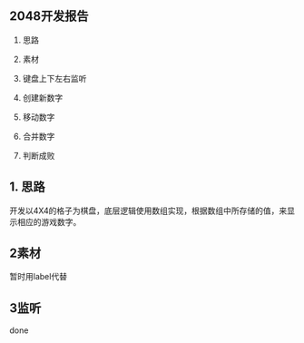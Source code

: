 ## 2048开发报告

1. 思路

2. 素材

3. 键盘上下左右监听

4. 创建新数字

5. 移动数字

6. 合并数字

7. 判断成败

## 1. 思路

开发以4X4的格子为棋盘，底层逻辑使用数组实现，根据数组中所存储的值，来显示相应的游戏数字。

## 2素材

暂时用label代替

## 3监听

done


